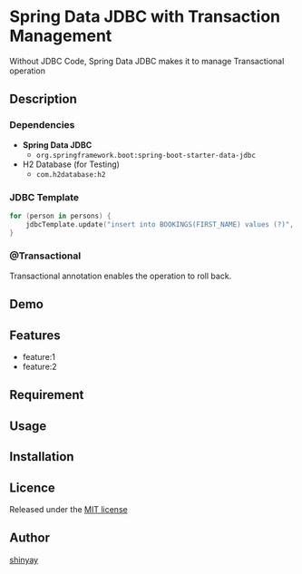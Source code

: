 # Spring Data JDBC with Transaction Management

Without JDBC Code, Spring Data JDBC makes it to manage Transactional operation

## Description
### Dependencies
- **Spring Data JDBC**
  - `org.springframework.boot:spring-boot-starter-data-jdbc`
- H2 Database (for Testing)
  - `com.h2database:h2`

### JDBC Template
```kotlin
for (person in persons) {
    jdbcTemplate.update("insert into BOOKINGS(FIRST_NAME) values (?)", person)
}
```

### @Transactional
Transactional annotation enables the operation to roll back.

## Demo

## Features

- feature:1
- feature:2

## Requirement

## Usage

## Installation

## Licence

Released under the [MIT license](https://gist.githubusercontent.com/shinyay/56e54ee4c0e22db8211e05e70a63247e/raw/34c6fdd50d54aa8e23560c296424aeb61599aa71/LICENSE)

## Author

[shinyay](https://github.com/shinyay)

